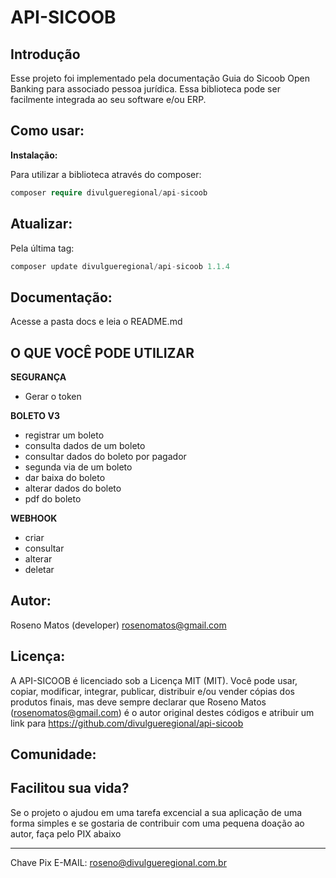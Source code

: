 # API-SICOOB

## Introdução

Esse projeto foi implementado pela documentação Guia do Sicoob Open Banking para associado pessoa jurídica. Essa biblioteca pode ser facilmente integrada ao seu software e/ou ERP.

## Como usar:

<b>Instalação: </b>

Para utilizar a biblioteca através do composer:

```php
composer require divulgueregional/api-sicoob
```

## Atualizar:

Pela última tag: </b>

```php
composer update divulgueregional/api-sicoob 1.1.4
```

## Documentação:

Acesse a pasta docs e leia o README.md

## O QUE VOCÊ PODE UTILIZAR

<b>SEGURANÇA</b><br>

- Gerar o token

<b>BOLETO V3</b><br>

- registrar um boleto
- consulta dados de um boleto
- consultar dados do boleto por pagador
- segunda via de um boleto
- dar baixa do boleto
- alterar dados do boleto
- pdf do boleto

<b>WEBHOOK</b><br>

- criar
- consultar
- alterar
- deletar

<!-- <b>MOVIMENTAÇÃO</b><br>

- solicitar movimentação
- consultar a solicitação da movimentação
- download do arquivo da movimentação -->

## Autor:

Roseno Matos (developer) rosenomatos@gmail.com<br>

## Licença:

A API-SICOOB é licenciado sob a Licença MIT (MIT). Você pode usar, copiar, modificar, integrar, publicar, distribuir e/ou vender cópias dos produtos finais, mas deve sempre declarar que Roseno Matos (rosenomatos@gmail.com) é o autor original destes códigos e atribuir um link para https://github.com/divulgueregional/api-sicoob

## Comunidade:

## Facilitou sua vida?

Se o projeto o ajudou em uma tarefa excencial a sua aplicação de uma forma simples e se gostaria de contribuir com uma pequena doação ao autor, faça pelo PIX abaixo<br><hr>

Chave Pix E-MAIL: roseno@divulgueregional.com.br
